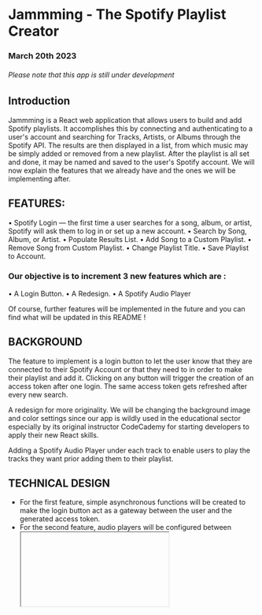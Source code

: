# Jammming - The Spotify Playlist Creator
### March 20th 2023
###### Please note that this app is still under development

## Introduction
Jammming is a React web application that allows users to build and add Spotify playlists. It accomplishes this by connecting and authenticating to a user's account and searching for Tracks, Artists, or Albums through the Spotify API. The results are then displayed in a list, from which music may be simply added or removed from a new playlist. After the playlist is all set and done, it may be named and saved to the user's Spotify account.
We will now explain the features that we already have and the ones we will be implementing after.

## FEATURES:
•	Spotify Login — the first time a user searches for a song, album, or artist, Spotify will ask them to log in or set up a new account.
•	Search by Song, Album, or Artist.
•	Populate Results List.
•	Add Song to a Custom Playlist.
•	Remove Song from Custom Playlist.
•	Change Playlist Title.
•	Save Playlist to Account.

### Our objective is to increment 3 new features which are : 
•	A Login Button.
•	A Redesign.
•	A Spotify Audio Player

Of course, further features will be implemented in the future and you can find what will be updated in this README !

## BACKGROUND 

The feature to implement is a login button to let the user know that they are connected to their Spotify Account or that they need to in order to make their playlist and add it. Clicking on any button will trigger the creation of an access token after one login. The same access token gets refreshed after every new search.

A redesign for more originality. We will be changing the background image and color settings since our app is wildly used in the educational sector especially by its original instructor CodeCademy for starting developers to apply their new React skills.

Adding a Spotify Audio Player under each track to enable users to play the tracks they want prior adding them to their playlist. 

## TECHNICAL DESIGN
* For the first feature, simple asynchronous functions will be created to make the login button act as a gateway between the user and the generated access token.
* For the second feature, audio players will be configured between **<iframe>** tags since using the spotify player would wllow us to have a better design than using a self made one and a waste of precious time.
* For front-end changes, we chose to go Green like the spotify logo and give the website a little darker background for more contrast. 

This project was bootstrapped with [Create React App](https://github.com/facebook/create-react-app) and a part of the CodeCademy FullStack Engineering Carreer path Certification.

<p align="center">
<strong>
Quick Preview
<strong>
</p>
  

                            https://user-images.githubusercontent.com/99802472/226460646-cbb815fd-759c-47d9-9115-1113e59b8e5a.mp4


  
## Technologies

* React Front-End library
* API
* CSS
* JavaScript

## Instructions

Before you start running the App, you need to register your application using the [Spotify Application Registration Flow](https://developer.spotify.com/dashboard/).

Give your application a relevant name and description. Also, add the following Redirect URI in your spotify : http://localhost:3000/

After creating your app on spotify the top of Spotify.js :
* Set the client ID variable to the value provided on your application page.
* Set the redirect URI to "http://localhost:3000/".

<p align="center">
<strong>
All data in the video below have already been deleted for security purposes
<strong>
</p>

https://user-images.githubusercontent.com/99802472/226210440-865e1343-e606-4e46-9943-f82f1a32bbe3.mp4


You can run the app throught pwsh or cmd by doing the following :

**Don't forget to put the App's directory after "cd"!**

```
cd APP_DIRECTORY
npm start 
```
You can write copy/paste that code in a text file and save it with a .bat extention so you wont have to write the same thing everytime
For more information check below

## Available Scripts

```npm start```

Runs the app in the development mode.\
Open [http://localhost:3000](http://localhost:3000) to view it in your browser.

The page will reload when you make changes.\
You may also see any lint errors in the console.

```npm test```

Launches the test runner in the interactive watch mode.\
See the section about [running tests](https://facebook.github.io/create-react-app/docs/running-tests) for more information.

```npm run build```

Builds the app for production to the `build` folder.\
It correctly bundles React in production mode and optimizes the build for the best performance.

The build is minified and the filenames include the hashes.\
Your app is ready to be deployed!

See the section about [deployment](https://facebook.github.io/create-react-app/docs/deployment) for more information.

```npm run eject```

**Note: this is a one-way operation. Once you `eject`, you can't go back!**

If you aren't satisfied with the build tool and configuration choices, you can `eject` at any time. This command will remove the single build dependency from your project.

Instead, it will copy all the configuration files and the transitive dependencies (webpack, Babel, ESLint, etc) right into your project so you have full control over them. All of the commands except `eject` will still work, but they will point to the copied scripts so you can tweak them. At this point you're on your own.

You don't have to ever use `eject`. The curated feature set is suitable for small and middle deployments, and you shouldn't feel obligated to use this feature. However we understand that this tool wouldn't be useful if you couldn't customize it when you are ready for it.

